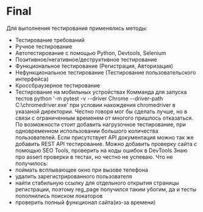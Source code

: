 # Final
Для выполнения тестирования применялись методы:
- Тестирование требований
- Ручное тестирование
- Автотестирование с помощью Python, Devtools, Selenium
- Позитивное/негативное/деструктивное тестирование
- Функциональное тестирование (Регистрация, Авторизация)
- Нефункциональное тестирование (Тестирование пользовательского интерфейса)
- Кроссбраузерное тестирование
- Тестирование на мобильных устройствах
Комманда для запуска тестов python '-m pytest -v --driver Chrome --driver-path C:\chromedriver.exe' при условии нахождения chromedriver в указаной директории.
Честно говоря мог бы сделать лучше, но в связи с ограниченным временем от многого пришлось отказаться.
По возможности стоит добавить нагрузочное тестирование, при одновременном использовании большого количества пользователей. 
Если присутствует API документация можно так же добавить REST API тестирование.
Можно добавить проверку сайта с помощью SEO Tools, проверить на коды ошибок в DevTools 
Знаю про assert проверки в тестах, но честно не успеваю.
Что не получилось:
- поймать всплывающее окно при вызове телефона
- удалить зарегистрированного пользователя
- найти стабильную ссылку для отдельного открытия страницы регистрации, поэтому reg_page получился таким убогим, да и тесты пополнились поиском локаторов
- проверить полный функционал сайта(из-за времени)
